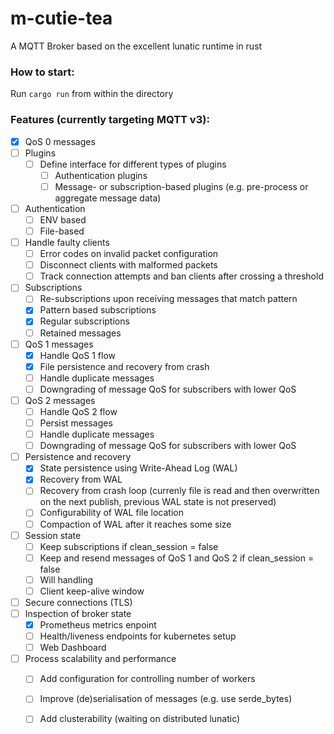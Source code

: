 # m-cutie-tea
A MQTT Broker based on the excellent lunatic runtime in rust

### How to start:

Run `cargo run` from within the directory

### Features (currently targeting MQTT v3):

- [x] QoS 0 messages
- [ ] Plugins
  - [ ] Define interface for different types of plugins
    - [ ] Authentication plugins
    - [ ] Message- or subscription-based plugins (e.g. pre-process or aggregate message data)
- [ ] Authentication
  - [ ] ENV based
  - [ ] File-based
- [ ] Handle faulty clients
  - [ ] Error codes on invalid packet configuration
  - [ ] Disconnect clients with malformed packets
  - [ ] Track connection attempts and ban clients after crossing a threshold
- [ ] Subscriptions
  - [ ] Re-subscriptions upon receiving messages that match pattern
  - [x] Pattern based subscriptions
  - [x] Regular subscriptions
  - [ ] Retained messages
- [ ] QoS 1 messages
  - [x] Handle QoS 1 flow
  - [x] File persistence and recovery from crash
  - [ ] Handle duplicate messages
  - [ ] Downgrading of message QoS for subscribers with lower QoS
- [ ] QoS 2 messages
  - [ ] Handle QoS 2 flow
  - [ ] Persist messages
  - [ ] Handle duplicate messages
  - [ ] Downgrading of message QoS for subscribers with lower QoS
- [ ] Persistence and recovery
  - [x] State persistence using Write-Ahead Log (WAL)
  - [x] Recovery from WAL
  - [ ] Recovery from crash loop (currenly file is read and then overwritten on the next publish, previous WAL state is not preserved)
  - [ ] Configurability of WAL file location
  - [ ] Compaction of WAL after it reaches some size
- [ ] Session state
  - [ ] Keep subscriptions if clean_session = false
  - [ ] Keep and resend messages of QoS 1 and QoS 2 if clean_session = false
  - [ ] Will handling
  - [ ] Client keep-alive window
- [ ] Secure connections (TLS)
- [ ] Inspection of broker state
  - [x] Prometheus metrics enpoint
  - [ ] Health/liveness endpoints for kubernetes setup
  - [ ] Web Dashboard
- [ ] Process scalability and performance
  - [ ] Add configuration for controlling number of workers
  - [ ] Improve (de)serialisation of messages (e.g. use serde_bytes)
  - [ ] Add clusterability (waiting on distributed lunatic)

